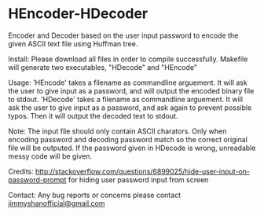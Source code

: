 # HEncoder-HDecoder
Encoder and Decoder based on the user input password to encode the given ASCII text file using Huffman tree.

Install: 
  Please download all files in order to compile successfully. Makefile will generate two executables, "HDecode" and "HEncode"

Usage:
  'HEncode' takes a filename as commandline arguement. It will ask the user to give input as a password, and will output the encoded binary file to stdout.
  'HDecode' takes a filename as commandline arguement. It will ask the user to give input as a password, and ask again to prevent possible typos. Then it will output the decoded text to stdout.

Note: The input file should only contain ASCII charators.
      Only when encoding password and decoding password match so the correct original file will be outputed.
      If the password given in HDecode is wrong, unreadable messy code will be given.

Credits: http://stackoverflow.com/questions/6899025/hide-user-input-on-password-prompt   for hiding user password input from screen

Contact: Any bug reports or concerns please contact jimmyshanofficial@gmail.com
